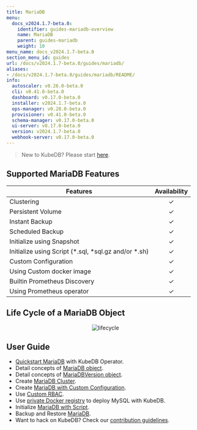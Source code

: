 ```yaml
---
title: MariaDB
menu:
  docs_v2024.1.7-beta.0:
    identifier: guides-mariadb-overview
    name: MariaDB
    parent: guides-mariadb
    weight: 10
menu_name: docs_v2024.1.7-beta.0
section_menu_id: guides
url: /docs/v2024.1.7-beta.0/guides/mariadb/
aliases:
- /docs/v2024.1.7-beta.0/guides/mariadb/README/
info:
  autoscaler: v0.26.0-beta.0
  cli: v0.41.0-beta.0
  dashboard: v0.17.0-beta.0
  installer: v2024.1.7-beta.0
  ops-manager: v0.28.0-beta.0
  provisioner: v0.41.0-beta.0
  schema-manager: v0.17.0-beta.0
  ui-server: v0.17.0-beta.0
  version: v2024.1.7-beta.0
  webhook-server: v0.17.0-beta.0
---
```


> New to KubeDB? Please start [here](/docs/v2024.1.7-beta.0/README).

## Supported MariaDB Features

| Features                                                | Availability |
| ------------------------------------------------------- | :----------: |
| Clustering                                              |   &#10003;   |
| Persistent Volume                                       |   &#10003;   |
| Instant Backup                                          |   &#10003;   |
| Scheduled Backup                                        |   &#10003;   |
| Initialize using Snapshot                               |   &#10003;   |
| Initialize using Script (\*.sql, \*sql.gz and/or \*.sh) |   &#10003;   |
| Custom Configuration                                    |   &#10003;   |
| Using Custom docker image                               |   &#10003;   |
| Builtin Prometheus Discovery                            |   &#10003;   |
| Using Prometheus operator                               |   &#10003;   |

## Life Cycle of a MariaDB Object

<p align="center">
  <img alt="lifecycle"  src="/docs/v2024.1.7-beta.0/guides/mariadb/images/mariadb-lifecycle.png" >
</p>

## User Guide

- [Quickstart MariaDB](/docs/v2024.1.7-beta.0/guides/mariadb/quickstart/overview) with KubeDB Operator.
- Detail concepts of [MariaDB object](/docs/v2024.1.7-beta.0/guides/mariadb/concepts/mariadb).
- Detail concepts of [MariaDBVersion object](/docs/v2024.1.7-beta.0/guides/mariadb/concepts/mariadb-version).
- Create [MariaDB Cluster](/docs/v2024.1.7-beta.0/guides/mariadb/clustering/galera-cluster).
- Create [MariaDB with Custom Configuration](/docs/v2024.1.7-beta.0/guides/mariadb/configuration/using-config-file).
- Use [Custom RBAC](/docs/v2024.1.7-beta.0/guides/mariadb/custom-rbac/using-custom-rbac).
- Use [private Docker registry](/docs/v2024.1.7-beta.0/guides/mariadb/private-registry/quickstart) to deploy MySQL with KubeDB.
- Initialize [MariaDB with Script](/docs/v2024.1.7-beta.0/guides/mariadb/initialization/using-script).
- Backup and Restore [MariaDB](/docs/v2024.1.7-beta.0/guides/mariadb/backup/overview).
- Want to hack on KubeDB? Check our [contribution guidelines](/docs/v2024.1.7-beta.0/CONTRIBUTING).
